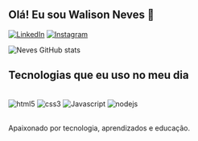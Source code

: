## Olá! Eu sou Walison Neves 👋

[![LinkedIn](https://img.shields.io/badge/LinkedIn-0077B5?style=for-the-badge&logo=linkedin&logoColor=white)]("https://www.linkedin.com/in/walison-ferreira-da-silva-neves-116b23179/)
[![Instagram](https://img.shields.io/badge/Instagram-E4405F?style=for-the-badge&logo=instagram&logoColor=white)](https://www.instagram.com/walinevs_/)

![Neves GitHub stats](https://github-readme-stats.vercel.app/api?username=walinevs&show_icons=true&theme=dracula)

## Tecnologias que eu uso no meu dia

<div style="display: inline_block"><br/>
  <img align="center" alt="html5" src="https://img.shields.io/badge/HTML5-E34F26?style=for-the-badge&logo=html5&logoColor=white" />
  <img align="center" alt="css3" src="https://img.shields.io/badge/CSS3-1572B6?style=for-the-badge&logo=css3&logoColor=white" />
  <img align="center" alt="Javascript" src="https://img.shields.io/badge/JavaScript-F7DF1E?style=for-the-badge&logo=javascript&logoColor=black" />
   <img align="center" alt="nodejs" src="https://img.shields.io/badge/Node.js-43853D?style=for-the-badge&logo=node.js&logoColor=white" />
    
</div><br/>

Apaixonado por tecnologia, aprendizados e educação.

